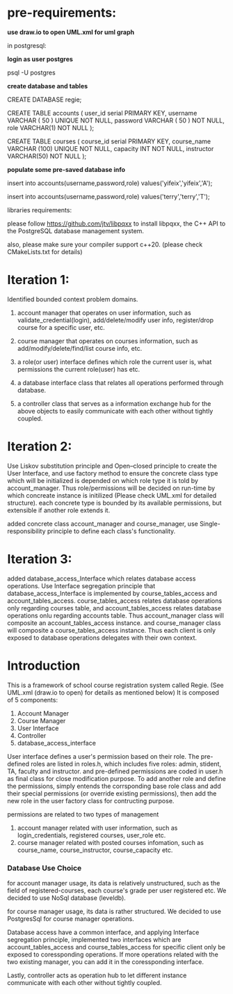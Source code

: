 # pre-requirements: #

**use draw.io to open UML.xml for uml graph**

in postgresql:

**login as user postgres**

psql -U postgres

**create database and tables**

CREATE DATABASE regie;

CREATE TABLE accounts (
        user_id serial PRIMARY KEY,
        username VARCHAR ( 50 ) UNIQUE NOT NULL,
        password VARCHAR ( 50 ) NOT NULL,
        role VARCHAR(1) NOT NULL
);

CREATE TABLE courses (
        course_id serial PRIMARY KEY,
        course_name VARCHAR (100) UNIQUE NOT NULL,
        capacity INT NOT NULL,
        instructor VARCHAR(50) NOT NULL
);

**populate some pre-saved database info**

insert into accounts(username,password,role) values('yifeix','yifeix','A');

insert into accounts(username,password,role) values('terry','terry','T');

libraries requirements:

please follow https://github.com/jtv/libpqxx to install libpqxx, the C++ API to the PostgreSQL database management system.

also, please make sure your compiler support c++20. (please check CMakeLists.txt for details)


# Iteration 1: #

Identified bounded context problem domains.
1. account manager that operates on user information, such as validate_credential(login), add/delete/modify user info, register/drop course for a specific user, etc.

2. course manager that operates on courses information, such as add/modify/delete/find/list course info, etc.

3. a role(or user) interface defines which role the current user is, what permissions the current role(user) has etc.

4. a database interface class that relates all operations performed through database.

5. a controller class that serves as a information exchange hub for the above objects to easily communicate with each other without tightly coupled.

# Iteration 2: #

Use Liskov substitution principle and Open–closed principle to create the User Interface, and use factory method to ensure the concrete class type which will be initialized is depended on which role type it is told by account_manager. Thus role/permissions will be decided on run-time by which concreate instance is initilized (Please check UML.xml for detailed structure). each concrete type is bounded by its available permissions, but extensible if another role extends it.

added concrete class account_manager and course_manager, use Single-responsibility principle to define each class's functionality.

# Iteration 3: #

added database_access_Interface which relates database access operations. Use Interface segregation principle that database_access_Interface is implemented by course_tables_access and account_tables_access. course_tables_access relates database operations only regarding courses table, and account_tables_access relates database operations onlu regarding accounts table. Thus account_manager class will composite an account_tables_access instance. and course_manager class will composite a course_tables_access instance. Thus each client is only exposed to database operations delegates with their own context.

# Introduction #

This is a framework of school course registration system called Regie.
(See UML.xml (draw.io to open) for details as mentioned below)
It is composed of 5 components:
1. Account Manager
2. Course Manager
3. User Interface
4. Controller
5. database_access_interface

User interface defines a user's permission based on their role. The pre-defined roles are listed in roles.h, which includes five roles: admin, stident, TA, faculty and instructor.
and pre-defined permissions are coded in user.h as final class for close modification purpose.
To add another role and define the permissions, simply entends the corrsponding base role class and add their special permissions (or override existing permissions), then add the new role in the user factory class for contructing purpose.

permissions are related to two types of management
1. account manager
    related with user information, such as login_credentials, registered courses, user_role  etc.
2. course manager
    related with posted courses infomation, such as course_name, course_instructor, course_capacity etc.

### Database Use Choice ###

for account manager usage, its data is relatively unstructured, such as the field of registered-courses, each course's grade per user registered etc. We decided to use NoSql database (leveldb).

for course manager usage, its data is rather structured. We decided to use PostgresSql for course manager operations.

Database access have a common interface, and applying Interface segregation principle, implemented two interfaces which are account_tables_access and course_tables_access for specific client only be exposed to coressponding operations. If more operations related with the two existing manager, you can add it in the coressponding interface.

Lastly, controller acts as operation hub to let different instance communicate with each other without tightly coupled.
